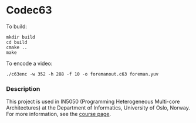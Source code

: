 # Codec63 #

To build:
```
mkdir build
cd build
cmake ..
make
```

To encode a video:
```
./c63enc -w 352 -h 288 -f 10 -o foremanout.c63 foreman.yuv
```

### Description ###
This project is used in IN5050 (Programming Heterogeneous Multi-core Architectures) at the Department of Informatics, University of Oslo, Norway. For more information, see the [course page](https://www.uio.no/studier/emner/matnat/ifi/IN5050/).
